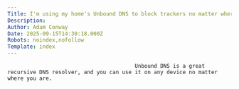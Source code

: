 ```yaml
---
Title: I'm using my home's Unbound DNS to block trackers no matter where I am, here's how
Description: 
Author: Adam Conway
Date: 2025-09-15T14:30:18.000Z
Robots: noindex,nofollow
Template: index
---
```


                                            Unbound DNS is a great recursive DNS resolver, and you can use it on any device no matter where you are.
                                        